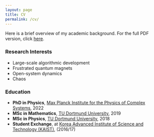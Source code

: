 ```yaml
---
layout: page
title: CV
permalink: /cv/
---
```


Here is a brief overview of my academic background. For the full PDF version, click [here](assets/cv.pdf).

### Research Interests

- Large-scale algorithmic development
- Frustrated quantum magnets
- Open-system dynamics
- Chaos

### Education

- **PhD in Physics**, [Max Planck Institute for the Physics of Complex Systems](https://www.pks.mpg.de/), 2022
- **MSc in Mathematics**, [TU Dortmund University](https://www.tu-dortmund.de/), 2019
- **MSc in Physics**, [TU Dortmund University](https://www.tu-dortmund.de/), 2018
- **Student Exchange**, at [Korea Advanced Institute of Science and Technology (KAIST)](https://www.kaist.ac.kr/en/), (2016/17)

